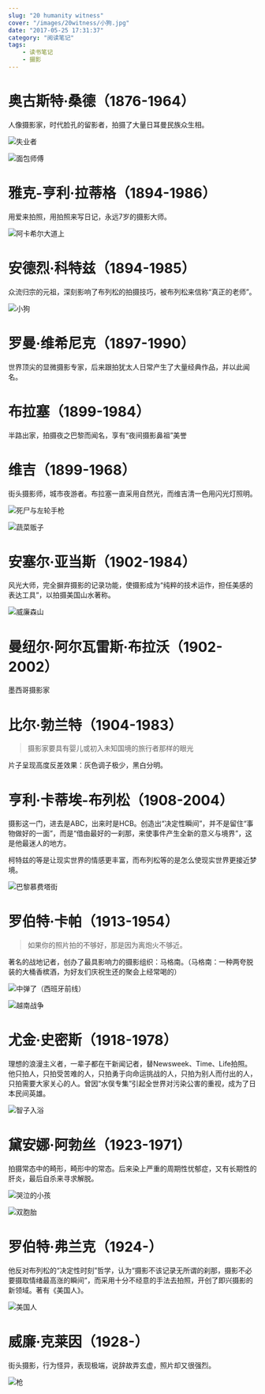 ```yaml
---
slug: "20 humanity witness"
cover: "/images/20witness/小狗.jpg"
date: "2017-05-25 17:31:37"
category: "阅读笔记"
tags:
    - 读书笔记
    - 摄影
---
```

# 奥古斯特·桑德（1876-1964）

人像摄影家，时代脸孔的留影者，拍摄了大量日耳曼民族众生相。

![失业者](/images/20witness/失业者.jpg)

![面包师傅](/images/20witness/面包师傅.jpg)

# 雅克-亨利·拉蒂格（1894-1986）

用爱来拍照，用拍照来写日记，永远7岁的摄影大师。

![阿卡希尔大道上](/images/20witness/阿卡希尔大道上.jpg)

# 安德烈·科特兹（1894-1985）

众流归宗的元祖，深刻影响了布列松的拍摄技巧，被布列松来信称“真正的老师”。

![小狗](/images/20witness/小狗.jpg)

# 罗曼·维希尼克（1897-1990）

世界顶尖的显微摄影专家，后来跟拍犹太人日常产生了大量经典作品，并以此闻名。

# 布拉塞（1899-1984）

半路出家，拍摄夜之巴黎而闻名，享有“夜间摄影鼻祖”美誉

# 维吉（1899-1968）

街头摄影师，城市夜游者。布拉塞一直采用自然光，而维吉清一色用闪光灯照明。

![死尸与左轮手枪](/images/20witness/死尸与左轮手枪.jpg)

![蔬菜贩子](/images/20witness/蔬菜贩子.jpeg)

# 安塞尔·亚当斯（1902-1984）

风光大师，完全摒弃摄影的记录功能，使摄影成为“纯粹的技术运作，担任美感的表达工具”，以拍摄美国山水著称。

![威廉森山](/images/20witness/威廉森山.jpg)

# 曼纽尔·阿尔瓦雷斯·布拉沃（1902-2002）

墨西哥摄影家

# 比尔·勃兰特（1904-1983）

> 摄影家要具有婴儿或初入未知国境的旅行者那样的眼光

片子呈现高度反差效果：灰色调子极少，黑白分明。

# 亨利·卡蒂埃-布列松（1908-2004）

摄影这一门，进去是ABC，出来时是HCB。创造出“决定性瞬间”，并不是留住“事物做好的一面”，而是“借由最好的一刹那，来使事件产生全新的意义与境界”，这是他最迷人的地方。

柯特兹的等是让现实世界的情感更丰富，而布列松等的是怎么使现实世界更接近梦境。

![巴黎慕费塔街](/images/20witness/巴黎慕费塔街.jpg)

# 罗伯特·卡帕（1913-1954）

> 如果你的照片拍的不够好，那是因为离炮火不够近。

著名的战地记者，创办了最具影响力的摄影组织：马格南。（马格南：一种两夸脱装的大桶香槟酒，为好友们庆祝生还的聚会上经常喝的）

![中弹了（西班牙前线）](/images/20witness/中弹了（西班牙前线）.jpg)

![越南战争](/images/20witness/越南战争.jpg)

# 尤金·史密斯（1918-1978）

理想的浪漫主义者，一辈子都在干新闻记者，替Newsweek、Time、Life拍照。他只拍人，只拍受苦难的人，只拍勇于向命运挑战的人，只拍为别人而付出的人，只拍需要大家关心的人。曾因“水俣专集”引起全世界对污染公害的重视，成为了日本民间英雄。

![智子入浴](/images/20witness/智子入浴.jpeg)

# 黛安娜·阿勃丝（1923-1971）

拍摄常态中的畸形，畸形中的常态。后来染上严重的周期性忧郁症，又有长期性的肝炎，最后自杀来寻求解脱。

![哭泣的小孩](/images/20witness/哭泣的小孩.jpg)

![双胞胎](/images/20witness/双胞胎.jpg)

# 罗伯特·弗兰克（1924-）

他反对布列松的“决定性时刻”哲学，认为“摄影不该记录无所谓的刹那，摄影不必要摄取情绪最高涨的瞬间”，而采用十分不经意的手法去拍照，开创了即兴摄影的新领域。著有《美国人》。

![美国人](/images/20witness/美国人.jpg)



# 威廉·克莱因（1928-）

街头摄影，行为怪异，表现极端，说辞故弄玄虚，照片却又很强烈。

![枪](/images/20witness/枪.jpeg)











